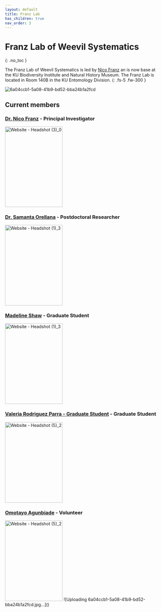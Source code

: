 ```yaml
---
layout: default
title: Franz Lab
has_children: true
nav_order: 3
---
```


# Franz Lab of Weevil Systematics
{: .no_toc }

The Franz Lab of Weevil Systematics is led by [Nico Franz](https://biodiversity.ku.edu/people/nico-franz) an is now base at the KU Biodiversity Institute and Natural History Museum. The Franz Lab is located in Room 140B in the KU Entomology Division.
{: .fs-5 .fw-300 }

![6a04ccb1-5a08-41b9-bd52-bba24b1a2fcd](https://github.com/user-attachments/assets/1482d9f6-6707-4126-a50a-2acea1d7751b)

## Current members

### [Dr. Nico Franz](https://biodiversity.ku.edu/people/nico-franz) - Principal Investigator

<img width="190" height="266" alt="Website - Headshot (3)_0" src="https://github.com/user-attachments/assets/99487510-c055-4c38-8cdc-c514cef23bb3" />

### [Dr. Samanta Orellana](https://biodiversity.ku.edu/people/samanta-orellana) - Postdoctoral Researcher
<img width="190" height="266" alt="Website - Headshot (1)_3" src="https://github.com/user-attachments/assets/08e993dc-b105-4be4-a91a-2e06b2bc9ea3" />

### [Madeline Shaw](https://eeb.ku.edu/people/shaw-madeline) - Graduate Student

<img width="190" height="266" alt="Website - Headshot (1)_3" src="https://github.com/user-attachments/assets/057975c2-5075-4e21-84b7-7defa961948f" />

### [Valeria Rodriguez Parra - Graduate Student](https://biodiversity.ku.edu/people/valeria-rodriguez-parra) - Graduate Student
<img width="190" height="266" alt="Website - Headshot (5)_2" src="https://github.com/user-attachments/assets/8d47f5b0-4a5b-4ec2-a28a-9fcdf88099af" />

### [Omotayo Agunbiade](https://museumstudies.ku.edu/people/omotayo-agunbiade) - Volunteer 
<img width="190" height="266" alt="Website - Headshot (5)_2" src="https://github.com/user-attachments/assets/18b7b595-3555-493f-9368-fbcd5eb51b1f" />
![Uploading 6a04ccb1-5a08-41b9-bd52-bba24b1a2fcd.jpg…]()

